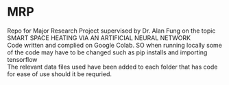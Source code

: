 # MRP
Repo for Major Research Project supervised by Dr. Alan Fung on the topic SMART SPACE HEATING VIA AN ARTIFICIAL NEURAL NETWORK <br />
Code written and complied on Google Colab. SO when running locally some of the code may have to be changed such as pip installs and importing tensorflow <br />
The relevant data files used have been added to each folder that has code for ease of use should it be requried.

